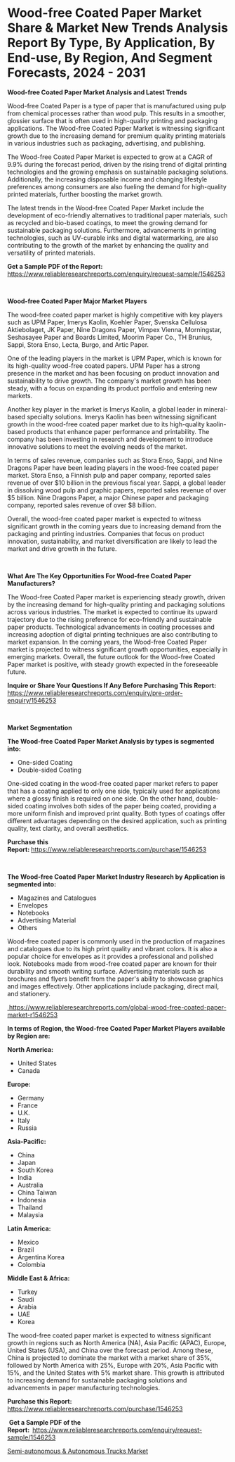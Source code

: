 <p><h1>Wood-free Coated Paper Market Share & Market New Trends Analysis Report By Type, By Application, By End-use, By Region, And Segment Forecasts, 2024 - 2031</h1></p><p><strong>Wood-free Coated Paper Market Analysis and Latest Trends</strong></p>
<p><p>Wood-free Coated Paper is a type of paper that is manufactured using pulp from chemical processes rather than wood pulp. This results in a smoother, glossier surface that is often used in high-quality printing and packaging applications. The Wood-free Coated Paper Market is witnessing significant growth due to the increasing demand for premium quality printing materials in various industries such as packaging, advertising, and publishing. </p><p>The Wood-free Coated Paper Market is expected to grow at a CAGR of 9.9% during the forecast period, driven by the rising trend of digital printing technologies and the growing emphasis on sustainable packaging solutions. Additionally, the increasing disposable income and changing lifestyle preferences among consumers are also fueling the demand for high-quality printed materials, further boosting the market growth.</p><p>The latest trends in the Wood-free Coated Paper Market include the development of eco-friendly alternatives to traditional paper materials, such as recycled and bio-based coatings, to meet the growing demand for sustainable packaging solutions. Furthermore, advancements in printing technologies, such as UV-curable inks and digital watermarking, are also contributing to the growth of the market by enhancing the quality and versatility of printed materials.</p></p>
<p><strong>Get a Sample PDF of the Report:&nbsp;</strong> <a href="https://www.reliableresearchreports.com/enquiry/request-sample/1546253">https://www.reliableresearchreports.com/enquiry/request-sample/1546253</a></p>
<p>&nbsp;</p>
<p><strong>Wood-free Coated Paper Major Market Players</strong></p>
<p><p>The wood-free coated paper market is highly competitive with key players such as UPM Paper, Imerys Kaolin, Koehler Paper, Svenska Cellulosa Aktiebolaget, JK Paper, Nine Dragons Paper, Vimpex Vienna, Morningstar, Seshasayee Paper and Boards Limited, Moorim Paper Co., TH Brunius, Sappi, Stora Enso, Lecta, Burgo, and Artic Paper.</p><p>One of the leading players in the market is UPM Paper, which is known for its high-quality wood-free coated papers. UPM Paper has a strong presence in the market and has been focusing on product innovation and sustainability to drive growth. The company's market growth has been steady, with a focus on expanding its product portfolio and entering new markets.</p><p>Another key player in the market is Imerys Kaolin, a global leader in mineral-based specialty solutions. Imerys Kaolin has been witnessing significant growth in the wood-free coated paper market due to its high-quality kaolin-based products that enhance paper performance and printability. The company has been investing in research and development to introduce innovative solutions to meet the evolving needs of the market.</p><p>In terms of sales revenue, companies such as Stora Enso, Sappi, and Nine Dragons Paper have been leading players in the wood-free coated paper market. Stora Enso, a Finnish pulp and paper company, reported sales revenue of over $10 billion in the previous fiscal year. Sappi, a global leader in dissolving wood pulp and graphic papers, reported sales revenue of over $5 billion. Nine Dragons Paper, a major Chinese paper and packaging company, reported sales revenue of over $8 billion.</p><p>Overall, the wood-free coated paper market is expected to witness significant growth in the coming years due to increasing demand from the packaging and printing industries. Companies that focus on product innovation, sustainability, and market diversification are likely to lead the market and drive growth in the future.</p></p>
<p>&nbsp;</p>
<p><strong>What Are The Key Opportunities For Wood-free Coated Paper Manufacturers?</strong></p>
<p><p>The Wood-free Coated Paper market is experiencing steady growth, driven by the increasing demand for high-quality printing and packaging solutions across various industries. The market is expected to continue its upward trajectory due to the rising preference for eco-friendly and sustainable paper products. Technological advancements in coating processes and increasing adoption of digital printing techniques are also contributing to market expansion. In the coming years, the Wood-free Coated Paper market is projected to witness significant growth opportunities, especially in emerging markets. Overall, the future outlook for the Wood-free Coated Paper market is positive, with steady growth expected in the foreseeable future.</p></p>
<p><strong>Inquire or Share Your Questions If Any Before Purchasing This Report:</strong> <a href="https://www.reliableresearchreports.com/enquiry/pre-order-enquiry/1546253">https://www.reliableresearchreports.com/enquiry/pre-order-enquiry/1546253</a></p>
<p>&nbsp;</p>
<p><strong>Market Segmentation</strong></p>
<p><strong>The Wood-free Coated Paper Market Analysis by types is segmented into:</strong></p>
<p><ul><li>One-sided Coating</li><li>Double-sided Coating</li></ul></p>
<p><p>One-sided coating in the wood-free coated paper market refers to paper that has a coating applied to only one side, typically used for applications where a glossy finish is required on one side. On the other hand, double-sided coating involves both sides of the paper being coated, providing a more uniform finish and improved print quality. Both types of coatings offer different advantages depending on the desired application, such as printing quality, text clarity, and overall aesthetics.</p></p>
<p><strong>Purchase this Report:&nbsp;</strong><a href="https://www.reliableresearchreports.com/purchase/1546253">https://www.reliableresearchreports.com/purchase/1546253</a></p>
<p>&nbsp;</p>
<p><strong>The Wood-free Coated Paper Market Industry Research by Application is segmented into:</strong></p>
<p><ul><li>Magazines and Catalogues</li><li>Envelopes</li><li>Notebooks</li><li>Advertising Material</li><li>Others</li></ul></p>
<p><p>Wood-free coated paper is commonly used in the production of magazines and catalogues due to its high print quality and vibrant colors. It is also a popular choice for envelopes as it provides a professional and polished look. Notebooks made from wood-free coated paper are known for their durability and smooth writing surface. Advertising materials such as brochures and flyers benefit from the paper's ability to showcase graphics and images effectively. Other applications include packaging, direct mail, and stationery.</p></p>
<p><a href="https://www.reliableresearchreports.com/global-wood-free-coated-paper-market-r1546253">&nbsp;https://www.reliableresearchreports.com/global-wood-free-coated-paper-market-r1546253</a></p>
<p><strong>In terms of Region, the Wood-free Coated Paper Market Players available by Region are:</strong></p>
<p>
    <p> <strong> North America: </strong>
        <ul>
            <li>United States</li>
            <li>Canada</li>
        </ul>
        </p> 
    <p> <strong> Europe: </strong>
        <ul>
            <li>Germany</li>
            <li>France</li>
            <li>U.K.</li>
            <li>Italy</li>
            <li>Russia</li>
        </ul>
        </p> 
    <p> <strong> Asia-Pacific: </strong>
        <ul>
            <li>China</li>
            <li>Japan</li>
            <li>South Korea</li>
            <li>India</li>
            <li>Australia</li>
            <li>China Taiwan</li>
            <li>Indonesia</li>
            <li>Thailand</li>
            <li>Malaysia</li>
        </ul>
        </p> 
    <p> <strong> Latin America: </strong>
        <ul>
            <li>Mexico</li>
            <li>Brazil</li>
            <li>Argentina Korea</li>
            <li>Colombia</li>
        </ul>
        </p> 
    <p> <strong> Middle East & Africa: </strong>
        <ul>
            <li>Turkey</li>
            <li>Saudi</li>
            <li>Arabia</li>
            <li>UAE</li>
            <li>Korea</li>
        </ul>
    </p>
    </p>
<p><p>The wood-free coated paper market is expected to witness significant growth in regions such as North America (NA), Asia Pacific (APAC), Europe, United States (USA), and China over the forecast period. Among these, China is projected to dominate the market with a market share of 35%, followed by North America with 25%, Europe with 20%, Asia Pacific with 15%, and the United States with 5% market share. This growth is attributed to increasing demand for sustainable packaging solutions and advancements in paper manufacturing technologies.</p></p>
<p><strong>Purchase this Report: </strong><a href="https://www.reliableresearchreports.com/purchase/1546253">https://www.reliableresearchreports.com/purchase/1546253</a></p>
<p>&nbsp;<strong>Get a Sample PDF of the Report:&nbsp;&nbsp;</strong><a href="https://www.reliableresearchreports.com/enquiry/request-sample/1546253">https://www.reliableresearchreports.com/enquiry/request-sample/1546253</a></p>
<p><strong></strong></p>
<p><p><a href="https://medium.com/@shjsi3663/semi-autonomous-autonomous-trucks-market-emerging-trends-and-future-prospects-for-period-from-259104d568ae">Semi-autonomous & Autonomous Trucks Market</a></p></p>